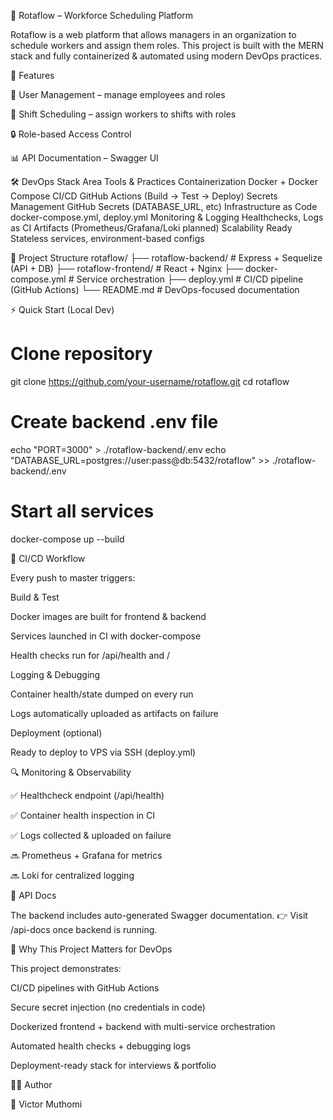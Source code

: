 📅 Rotaflow – Workforce Scheduling Platform

Rotaflow is a web platform that allows managers in an organization to schedule workers and assign them roles.
This project is built with the MERN stack and fully containerized & automated using modern DevOps practices.

🚀 Features

👥 User Management – manage employees and roles

📅 Shift Scheduling – assign workers to shifts with roles

🔒 Role-based Access Control

📊 API Documentation – Swagger UI

🛠️ DevOps Stack
Area Tools & Practices
Containerization Docker + Docker Compose
CI/CD GitHub Actions (Build → Test → Deploy)
Secrets Management GitHub Secrets (DATABASE_URL, etc)
Infrastructure as Code docker-compose.yml, deploy.yml
Monitoring & Logging Healthchecks, Logs as CI Artifacts (Prometheus/Grafana/Loki planned)
Scalability Ready Stateless services, environment-based configs

📂 Project Structure
rotaflow/
├── rotaflow-backend/ # Express + Sequelize (API + DB)
├── rotaflow-frontend/ # React + Nginx
├── docker-compose.yml # Service orchestration
├── deploy.yml # CI/CD pipeline (GitHub Actions)
└── README.md # DevOps-focused documentation

⚡ Quick Start (Local Dev)

# Clone repository

git clone https://github.com/your-username/rotaflow.git
cd rotaflow

# Create backend .env file

echo "PORT=3000" > ./rotaflow-backend/.env
echo "DATABASE_URL=postgres://user:pass@db:5432/rotaflow" >> ./rotaflow-backend/.env

# Start all services

docker-compose up --build

🤖 CI/CD Workflow

Every push to master triggers:

Build & Test

Docker images are built for frontend & backend

Services launched in CI with docker-compose

Health checks run for /api/health and /

Logging & Debugging

Container health/state dumped on every run

Logs automatically uploaded as artifacts on failure

Deployment (optional)

Ready to deploy to VPS via SSH (deploy.yml)

🔍 Monitoring & Observability

✅ Healthcheck endpoint (/api/health)

✅ Container health inspection in CI

✅ Logs collected & uploaded on failure

🔜 Prometheus + Grafana for metrics

🔜 Loki for centralized logging

📖 API Docs

The backend includes auto-generated Swagger documentation.
👉 Visit /api-docs once backend is running.

💼 Why This Project Matters for DevOps

This project demonstrates:

CI/CD pipelines with GitHub Actions

Secure secret injection (no credentials in code)

Dockerized frontend + backend with multi-service orchestration

Automated health checks + debugging logs

Deployment-ready stack for interviews & portfolio

🧑‍💻 Author

👤 Victor Muthomi
